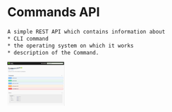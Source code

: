 # Commands API
    A simple REST API which contains information about 
    * CLI command
    * the operating system on which it works
    * description of the Command.
    
<img src="https://github.com/ArvinthKumar2502/Commands_API/blob/main/CommandAPI/Screenshot%20(3).png" height=100 width=130>    
